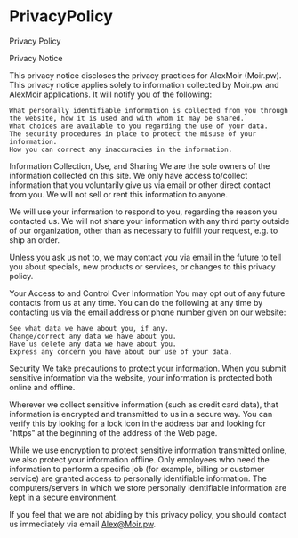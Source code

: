 # PrivacyPolicy
Privacy Policy

Privacy Notice

This privacy notice discloses the privacy practices for AlexMoir (Moir.pw). This privacy notice applies solely to information collected by Moir.pw and AlexMoir applications. It will notify you of the following:

    What personally identifiable information is collected from you through the website, how it is used and with whom it may be shared.
    What choices are available to you regarding the use of your data.
    The security procedures in place to protect the misuse of your information.
    How you can correct any inaccuracies in the information.

Information Collection, Use, and Sharing
We are the sole owners of the information collected on this site. We only have access to/collect information that you voluntarily give us via email or other direct contact from you. We will not sell or rent this information to anyone.

We will use your information to respond to you, regarding the reason you contacted us. We will not share your information with any third party outside of our organization, other than as necessary to fulfill your request, e.g. to ship an order.

Unless you ask us not to, we may contact you via email in the future to tell you about specials, new products or services, or changes to this privacy policy.

Your Access to and Control Over Information
You may opt out of any future contacts from us at any time. You can do the following at any time by contacting us via the email address or phone number given on our website:

    See what data we have about you, if any.
    Change/correct any data we have about you.
    Have us delete any data we have about you.
    Express any concern you have about our use of your data.

Security
We take precautions to protect your information. When you submit sensitive information via the website, your information is protected both online and offline.

Wherever we collect sensitive information (such as credit card data), that information is encrypted and transmitted to us in a secure way. You can verify this by looking for a lock icon in the address bar and looking for "https" at the beginning of the address of the Web page.

While we use encryption to protect sensitive information transmitted online, we also protect your information offline. Only employees who need the information to perform a specific job (for example, billing or customer service) are granted access to personally identifiable information. The computers/servers in which we store personally identifiable information are kept in a secure environment.

If you feel that we are not abiding by this privacy policy, you should contact us immediately via email Alex@Moir.pw.
